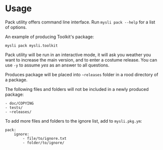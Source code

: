 # Usage

Pack utility offers command line interface. Run `mysli pack --help` for
a list of options.

An example of producing Toolkit's package:

    mysli pack mysli.toolkit

Pack utility will be run in an interactive mode, it will ask you weather you
want to increase the main version, and to enter a costume release.
You can use `-y` to assume _yes_ as an answer to all questions.

Produces package will be placed into `~releases` folder in a rood directory of
a package.

The following files and folders will not be included in a newly produced package:

    - doc/COPYING
    - tests/
    - ~releases/

To add more files and folders to the ignore list, add to `mysli.pkg.ym`:

    pack:
        ignore:
            - file/to/ignore.txt
            - folder/to/ignore/
